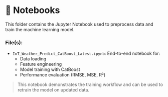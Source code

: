 # 📁 Notebooks 

This folder contains the Jupyter Notebook used to preprocess data and train the machine learning model.

### File(s):
- `IoT_Weather_Predict_CatBoost_Latest.ipynb`: End-to-end notebook for:
  - Data loading
  - Feature engineering
  - Model training with CatBoost
  - Performance evaluation (RMSE, MSE, R²)

> This notebook demonstrates the training workflow and can be used to retrain the model on updated data.
